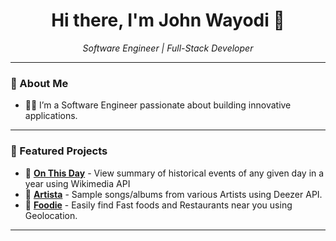 <!-- John Wayodi's GitHub Profile README -->

<h1 align="center">Hi there, I'm John Wayodi 👋</h1>

<p align="center">
  <em> Software Engineer | Full-Stack Developer </em>
</p>

---

### 🚀 About Me  
- 👨‍💻 I’m a Software Engineer passionate about building innovative applications.

---

### 📌 Featured Projects  
- 🚀 [**On This Day**](https://onthisday.johnwayodi.com/) - View summary of historical events of any given day in a year using Wikimedia API
- 🚀 [**Artista**](https://artista.johnwayodi.com/) - Sample songs/albums from various Artists using Deezer API.
- 🚀 [**Foodie**](https://foodie.johnwayodi.com/) - Easily find Fast foods and Restaurants near you using Geolocation.
---
